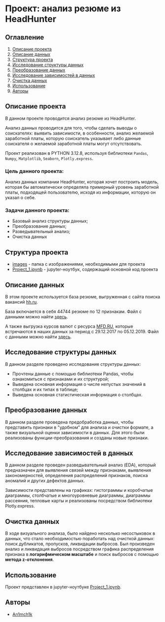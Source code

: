 #  Проект: анализ резюме из HeadHunter
## Оглавление
1. [Описание проекта](#описание-проекта)
2. [Описание данных](#описание-данных)
3. [Структура проекта](#структура-проекта)
3. [Исследование структуры данных](#исследование-структуры-данных)
4. [Преобразование данных](#преобразование-данных)
5. [Исследование зависимостей в данных](#исследование-зависимостей-в-данных)
6. [Очистка данных](#очистка-данных)
7. [Использование](#использование)
8. [Авторы](#авторы)

## Описание проекта

В данном проекте проводится анализ резюме из HeadHunter.

Анализ данных проводится для того, чтобы сделать выводы о соискателях: выявить зависимости, в особенности, анализ желаемой заработной платы, которую соискатель указывает либо данные соискателя о желаемой заработной платы могут отсутствовать.

Проект реализован в PYTHON 3.12.8, используя библиотеки `Pandas`, `Numpy`, `Matplotlib`, `Seaborn`, `Plotly.express`.

### Цель данного проекта:
Анализ данных компании HeadHunter, которая хочет построить модель, которая бы автоматически определяла примерный уровень заработной платы, подходящей пользователю, исходя из информации, которую он указал о себе.

### Задачи данного проекта:
* Базовый анализ структуры данных;
* Преобразование данных;
* Разведывательный анализ;
* Очистка данных

## Структура проекта

* [images](./images/) - папка с изображениями, необходимыми для проекта
* [Project_1.ipynb](Project_1.ipynb) - jupyter-ноутбук, содержащий основной код проекта

## Описание данных

В этом проекте используется база резюме, выгруженная с сайта поиска вакансий [hh.ru](https://hh.ru).

База включается в себя 44744 резюме по 12 признакам.
Файл с данными можно найти [здесь](https://drive.google.com/file/d/1SWuU0KN9W_SV_Hv1idpUBZZERX63NkKQ/view?usp=sharing).

А также выгрузка курсов валют с ресурса [MFD.RU](https://mfd.ru/export/#Alias=false&Period=1&timeframeValue=1&timeframeDatePart=day&StartDate=04.10.2021&EndDate=04.10.2021&SaveFormat=0&SaveMode=0&FieldSeparator=%253b&DecimalSeparator=.&DateFormat=yyyyMMdd&TimeFormat=HHmmss&AddHeader=true&RecordFormat=0&Fill=false), которые встречаются в наших данных за период с 29.12.2017 по 05.12.2019. Файл с данными можно найти [здесь](https://drive.google.com/file/d/1_fsV67MpTW1znvHrqG9aUePPcxVURvyu/view?usp=drive_link).

## Исследование структуры данных
В данном разделе проведено исследование структуры данных:
* Прочтены данные с помощью библиотеки Pandas, чтобы ознакомиться с признаками и их структурой;
* Выведена основная информация о числе непустых значений в столбцах и их типах в таблице;
* Выведена основная статистическая информация о столбцах.

## Преобразование данных
В данном разделе проведена предобработка данных, чтобы представить признаки в "удобном" для анализа и очистки формате, а также визуальной оценки зависимости в данных. Для этого были реализованы функции-преобразования и созданы новые признаки.

## Исследование зависимостей в данных
В данном разделе проведен разведывательный анализ (EDA), который предназначен для выявления связей между признаками, выявления закономерностей, определения распределений признаков, поиска аномалий и других дефектов данных.

Зависимости представлены на графиках: гистограммы и коробчатые диаграммы, столбчатые и многоуровневые диаграммы, диаграммы рассеяния, тепловые карты и реализованы посредством библиотеки Plotly.express.

## Очистка данных
В ходе визуального анализа, было найдено несколько несостыковок в данных, что стало необходимостью поработать над очисткой данных: поиск дубликатов, пропусков, ликвидации выбросов.
Был произведен анализ и ликвидация выбросов посредством графика распределения признака в **логарифмическом масштабе** и поиск выбросов с помощью **метода z-отклонения**.

## Использование
Проект представлен в jupyter-ноутбуке
[Project_1.ipynb](Project_1.ipynb).

## Авторы

* [An1mch1k](https://github.com/An1mch1k-theOne/Project_1/commits?author=An1mch1k-theOne)